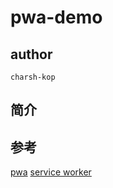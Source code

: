 # pwa-demo

## author
```
charsh-kop
```

## 简介


## 参考
[pwa](https://huangxuan.me/2017/02/09/nextgen-web-pwa/)
[service worker](https://lzw.me/a/pwa-service-worker.html)